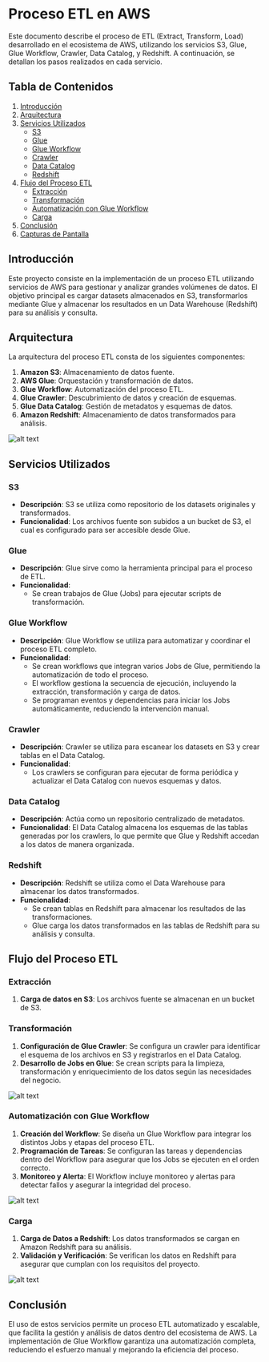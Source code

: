 # Proceso ETL en AWS

Este documento describe el proceso de ETL (Extract, Transform, Load) desarrollado en el ecosistema de AWS, utilizando los servicios S3, Glue, Glue Workflow, Crawler, Data Catalog, y Redshift. A continuación, se detallan los pasos realizados en cada servicio.

## Tabla de Contenidos
1. [Introducción](#introducción)
2. [Arquitectura](#arquitectura)
3. [Servicios Utilizados](#servicios-utilizados)
   - [S3](#s3)
   - [Glue](#glue)
   - [Glue Workflow](#glue-workflow)
   - [Crawler](#crawler)
   - [Data Catalog](#data-catalog)
   - [Redshift](#redshift)
4. [Flujo del Proceso ETL](#flujo-del-proceso-etl)
   - [Extracción](#extracción)
   - [Transformación](#transformación)
   - [Automatización con Glue Workflow](#automatización-con-glue-workflow)
   - [Carga](#carga)
5. [Conclusión](#conclusión)
6. [Capturas de Pantalla](#capturas-de-pantalla)

## Introducción
Este proyecto consiste en la implementación de un proceso ETL utilizando servicios de AWS para gestionar y analizar grandes volúmenes de datos. El objetivo principal es cargar datasets almacenados en S3, transformarlos mediante Glue y almacenar los resultados en un Data Warehouse (Redshift) para su análisis y consulta.

## Arquitectura
La arquitectura del proceso ETL consta de los siguientes componentes:

1. **Amazon S3**: Almacenamiento de datos fuente.
2. **AWS Glue**: Orquestación y transformación de datos.
3. **Glue Workflow**: Automatización del proceso ETL.
4. **Glue Crawler**: Descubrimiento de datos y creación de esquemas.
5. **Glue Data Catalog**: Gestión de metadatos y esquemas de datos.
6. **Amazon Redshift**: Almacenamiento de datos transformados para análisis.  

![alt text](https://i.postimg.cc/HLhCJv6L/Arquitectura.jpg>)

## Servicios Utilizados

### S3
- **Descripción**: S3 se utiliza como repositorio de los datasets originales y transformados.
- **Funcionalidad**: Los archivos fuente son subidos a un bucket de S3, el cual es configurado para ser accesible desde Glue.


### Glue
- **Descripción**: Glue sirve como la herramienta principal para el proceso de ETL.
- **Funcionalidad**: 
  - Se crean trabajos de Glue (Jobs) para ejecutar scripts de transformación.


### Glue Workflow
- **Descripción**: Glue Workflow se utiliza para automatizar y coordinar el proceso ETL completo.
- **Funcionalidad**:
  - Se crean workflows que integran varios Jobs de Glue, permitiendo la automatización de todo el proceso.
  - El workflow gestiona la secuencia de ejecución, incluyendo la extracción, transformación y carga de datos.
  - Se programan eventos y dependencias para iniciar los Jobs automáticamente, reduciendo la intervención manual.

### Crawler
- **Descripción**: Crawler se utiliza para escanear los datasets en S3 y crear tablas en el Data Catalog.
- **Funcionalidad**:
  - Los crawlers se configuran para ejecutar de forma periódica y actualizar el Data Catalog con nuevos esquemas y datos.

### Data Catalog
- **Descripción**: Actúa como un repositorio centralizado de metadatos.
- **Funcionalidad**: El Data Catalog almacena los esquemas de las tablas generadas por los crawlers, lo que permite que Glue y Redshift accedan a los datos de manera organizada.

### Redshift
- **Descripción**: Redshift se utiliza como el Data Warehouse para almacenar los datos transformados.
- **Funcionalidad**:
  - Se crean tablas en Redshift para almacenar los resultados de las transformaciones.
  - Glue carga los datos transformados en las tablas de Redshift para su análisis y consulta.



## Flujo del Proceso ETL

### Extracción
1. **Carga de datos en S3**: Los archivos fuente se almacenan en un bucket de S3. 

### Transformación
1. **Configuración de Glue Crawler**: Se configura un crawler para identificar el esquema de los archivos en S3 y registrarlos en el Data Catalog.
2. **Desarrollo de Jobs en Glue**: Se crean scripts para la limpieza, transformación y enriquecimiento de los datos según las necesidades del negocio.

![alt text](https://i.postimg.cc/J0wVxDVV/job.png)

### Automatización con Glue Workflow
1. **Creación del Workflow**: Se diseña un Glue Workflow para integrar los distintos Jobs y etapas del proceso ETL.
2. **Programación de Tareas**: Se configuran las tareas y dependencias dentro del Workflow para asegurar que los Jobs se ejecuten en el orden correcto.
3. **Monitoreo y Alerta**: El Workflow incluye monitoreo y alertas para detectar fallos y asegurar la integridad del proceso.

![alt text](https://i.postimg.cc/BbxWVS48/workflow.png)

### Carga
1. **Carga de Datos a Redshift**: Los datos transformados se cargan en Amazon Redshift para su análisis.
2. **Validación y Verificación**: Se verifican los datos en Redshift para asegurar que cumplan con los requisitos del proyecto.

![alt text](https://i.postimg.cc/hjQRV8Y1/db.png)

## Conclusión
El uso de estos servicios permite un proceso ETL automatizado y escalable, que facilita la gestión y análisis de datos dentro del ecosistema de AWS. La implementación de Glue Workflow garantiza una automatización completa, reduciendo el esfuerzo manual y mejorando la eficiencia del proceso.

